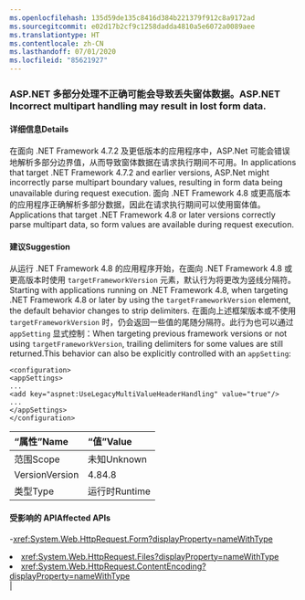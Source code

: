 ```yaml
---
ms.openlocfilehash: 135d59de135c8416d384b221379f912c8a9172ad
ms.sourcegitcommit: e02d17b2cf9c1258dadda4810a5e6072a0089aee
ms.translationtype: HT
ms.contentlocale: zh-CN
ms.lasthandoff: 07/01/2020
ms.locfileid: "85621927"
---
```

### <a name="aspnet-incorrect-multipart-handling-may-result-in-lost-form-data"></a><span data-ttu-id="2bfa9-101">ASP.NET 多部分处理不正确可能会导致丢失窗体数据。</span><span class="sxs-lookup"><span data-stu-id="2bfa9-101">ASP.NET Incorrect multipart handling may result in lost form data.</span></span>

#### <a name="details"></a><span data-ttu-id="2bfa9-102">详细信息</span><span class="sxs-lookup"><span data-stu-id="2bfa9-102">Details</span></span>

<span data-ttu-id="2bfa9-103">在面向 .NET Framework 4.7.2 及更低版本的应用程序中，ASP.Net 可能会错误地解析多部分边界值，从而导致窗体数据在请求执行期间不可用。</span><span class="sxs-lookup"><span data-stu-id="2bfa9-103">In applications that target .NET Framework 4.7.2 and earlier versions, ASP.Net might incorrectly parse multipart boundary values, resulting in form data being unavailable during request execution.</span></span> <span data-ttu-id="2bfa9-104">面向 .NET Framework 4.8 或更高版本的应用程序正确解析多部分数据，因此在请求执行期间可以使用窗体值。</span><span class="sxs-lookup"><span data-stu-id="2bfa9-104">Applications that target .NET Framework 4.8 or later versions correctly parse multipart data, so form values are available during request execution.</span></span>

#### <a name="suggestion"></a><span data-ttu-id="2bfa9-105">建议</span><span class="sxs-lookup"><span data-stu-id="2bfa9-105">Suggestion</span></span>

<span data-ttu-id="2bfa9-106">从运行 .NET Framework 4.8 的应用程序开始，在面向 .NET Framework 4.8 或更高版本时使用 <code>targetFrameworkVersion</code> 元素，默认行为将更改为竖线分隔符。</span><span class="sxs-lookup"><span data-stu-id="2bfa9-106">Starting with applications running on .NET Framework 4.8, when targeting .NET Framework 4.8 or later by using the <code>targetFrameworkVersion</code> element, the default behavior changes to strip delimiters.</span></span> <span data-ttu-id="2bfa9-107">在面向上述框架版本或不使用 <code>targetFrameworkVersion</code> 时，仍会返回一些值的尾随分隔符。此行为也可以通过 <code>appSetting</code> 显式控制：</span><span class="sxs-lookup"><span data-stu-id="2bfa9-107">When targeting previous framework versions or not using <code>targetFrameworkVersion</code>, trailing delimiters for some values are still returned.This behavior can also be explicitly controlled with an <code>appSetting</code>:</span></span><pre><code class="lang-xml">&lt;configuration&gt;&#13;&#10;&lt;appSettings&gt;&#13;&#10;...&#13;&#10;&lt;add key=&quot;aspnet:UseLegacyMultiValueHeaderHandling&quot;  value=&quot;true&quot;/&gt;&#13;&#10;...&#13;&#10;&lt;/appSettings&gt;&#13;&#10;&lt;/configuration&gt;&#13;&#10;</code></pre>

| <span data-ttu-id="2bfa9-108">“属性”</span><span class="sxs-lookup"><span data-stu-id="2bfa9-108">Name</span></span>    | <span data-ttu-id="2bfa9-109">“值”</span><span class="sxs-lookup"><span data-stu-id="2bfa9-109">Value</span></span>       |
|:--------|:------------|
| <span data-ttu-id="2bfa9-110">范围</span><span class="sxs-lookup"><span data-stu-id="2bfa9-110">Scope</span></span>   |<span data-ttu-id="2bfa9-111">未知</span><span class="sxs-lookup"><span data-stu-id="2bfa9-111">Unknown</span></span>|
|<span data-ttu-id="2bfa9-112">Version</span><span class="sxs-lookup"><span data-stu-id="2bfa9-112">Version</span></span>|<span data-ttu-id="2bfa9-113">4.8</span><span class="sxs-lookup"><span data-stu-id="2bfa9-113">4.8</span></span>|
|<span data-ttu-id="2bfa9-114">类型</span><span class="sxs-lookup"><span data-stu-id="2bfa9-114">Type</span></span>|<span data-ttu-id="2bfa9-115">运行时</span><span class="sxs-lookup"><span data-stu-id="2bfa9-115">Runtime</span></span>

#### <a name="affected-apis"></a><span data-ttu-id="2bfa9-116">受影响的 API</span><span class="sxs-lookup"><span data-stu-id="2bfa9-116">Affected APIs</span></span>

-<xref:System.Web.HttpRequest.Form?displayProperty=nameWithType></li><li><xref:System.Web.HttpRequest.Files?displayProperty=nameWithType></li><li><xref:System.Web.HttpRequest.ContentEncoding?displayProperty=nameWithType></li></ul>|
